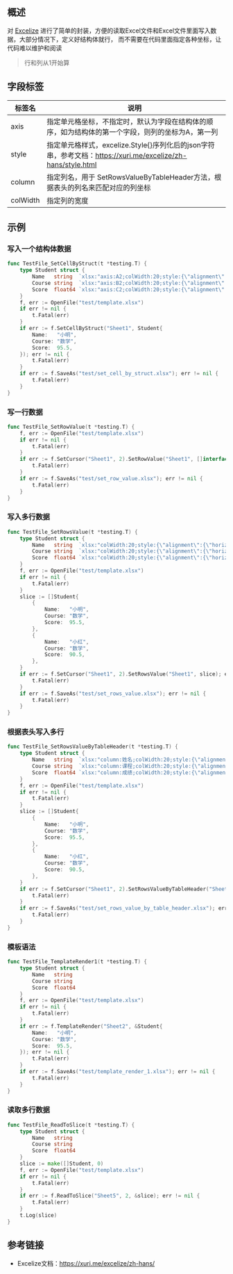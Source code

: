 ## 概述
对 [Excelize](https://github.com/qax-os/excelize) 进行了简单的封装，方便的读取Excel文件和Excel文件里面写入数据，大部分情况下，定义好结构体就行， 而不需要在代码里面指定各种坐标，让代码难以维护和阅读
> 行和列从1开始算

## 字段标签
| 标签名      | 说明                                                                             |
| ----------- |--------------------------------------------------------------------------------|
| axis      | 指定单元格坐标，不指定时，默认为字段在结构体的顺序，如为结构体的第一个字段，则列的坐标为A，第一列                              |
| style   | 指定单元格样式，excelize.Style{}序列化后的json字符串，参考文档：https://xuri.me/excelize/zh-hans/style.html |
| column   | 指定列名，用于 SetRowsValueByTableHeader方法，根据表头的列名来匹配对应的列坐标                           |
| colWidth   | 指定列的宽度                                                                         |

## 示例
### 写入一个结构体数据
```go
func TestFile_SetCellByStruct(t *testing.T) {
	type Student struct {
		Name   string  `xlsx:"axis:A2;colWidth:20;style:{\"alignment\":{\"horizontal\":\"center\"}}"`
		Course string  `xlsx:"axis:B2;colWidth:20;style:{\"alignment\":{\"horizontal\":\"center\"}}"`
		Score  float64 `xlsx:"axis:C2;colWidth:20;style:{\"alignment\":{\"horizontal\":\"center\"}}"`
	}
	f, err := OpenFile("test/template.xlsx")
    if err != nil {
		t.Fatal(err)
	}
    if err := f.SetCellByStruct("Sheet1", Student{
		Name:   "小明",
		Course: "数学",
		Score:  95.5,
	}); err != nil {
		t.Fatal(err)
	}
    if err := f.SaveAs("test/set_cell_by_struct.xlsx"); err != nil {
		t.Fatal(err)
	}
}
```

### 写一行数据
```go
func TestFile_SetRowValue(t *testing.T) {
	f, err := OpenFile("test/template.xlsx")
	if err != nil {
		t.Fatal(err)
	}
	if err := f.SetCursor("Sheet1", 2).SetRowValue("Sheet1", []interface{}{"小明", "数学", 95.5}); err != nil {
		t.Fatal(err)
	}
	if err := f.SaveAs("test/set_row_value.xlsx"); err != nil {
		t.Fatal(err)
	}
}
```
### 写入多行数据
```go
func TestFile_SetRowsValue(t *testing.T) {
	type Student struct {
		Name   string  `xlsx:"colWidth:20;style:{\"alignment\":{\"horizontal\":\"center\"}}"`
		Course string  `xlsx:"colWidth:20;style:{\"alignment\":{\"horizontal\":\"center\"}}"`
		Score  float64 `xlsx:"colWidth:20;style:{\"alignment\":{\"horizontal\":\"center\"}}"`
	}
	f, err := OpenFile("test/template.xlsx")
	if err != nil {
		t.Fatal(err)
	}
	slice := []Student{
		{
			Name:   "小明",
			Course: "数学",
			Score:  95.5,
		},
		{
			Name:   "小红",
			Course: "数学",
			Score:  90.5,
		},
	}
	if err := f.SetCursor("Sheet1", 2).SetRowsValue("Sheet1", slice); err != nil {
		t.Fatal(err)
	}
	if err := f.SaveAs("test/set_rows_value.xlsx"); err != nil {
		t.Fatal(err)
	}
}
```
### 根据表头写入多行
```go
func TestFile_SetRowsValueByTableHeader(t *testing.T) {
	type Student struct {
		Name   string  `xlsx:"column:姓名;colWidth:20;style:{\"alignment\":{\"horizontal\":\"center\"}}"`
		Course string  `xlsx:"column:课程;colWidth:20;style:{\"alignment\":{\"horizontal\":\"center\"}}"`
		Score  float64 `xlsx:"column:成绩;colWidth:20;style:{\"alignment\":{\"horizontal\":\"center\"}}"`
	}
	f, err := OpenFile("test/template.xlsx")
	if err != nil {
		t.Fatal(err)
	}
	slice := []Student{
		{
			Name:   "小明",
			Course: "数学",
			Score:  95.5,
		},
		{
			Name:   "小红",
			Course: "数学",
			Score:  90.5,
		},
	}
	if err := f.SetCursor("Sheet1", 2).SetRowsValueByTableHeader("Sheet1", 1, slice); err != nil {
		t.Fatal(err)
	}
	if err := f.SaveAs("test/set_rows_value_by_table_header.xlsx"); err != nil {
		t.Fatal(err)
	}
}
```
### 模板语法
```go
func TestFile_TemplateRender1(t *testing.T) {
	type Student struct {
		Name   string
		Course string
		Score  float64
	}
	f, err := OpenFile("test/template.xlsx")
	if err != nil {
		t.Fatal(err)
	}
	if err := f.TemplateRender("Sheet2", &Student{
		Name:   "小明",
		Course: "数学",
		Score:  95.5,
	}); err != nil {
		t.Fatal(err)
	}
	if err := f.SaveAs("test/template_render_1.xlsx"); err != nil {
		t.Fatal(err)
	}
}
```
### 读取多行数据
```go
func TestFile_ReadToSlice(t *testing.T) {
	type Student struct {
		Name   string
		Course string
		Score  float64
	}
	slice := make([]Student, 0)
	f, err := OpenFile("test/template.xlsx")
	if err != nil {
		t.Fatal(err)
	}
	if err := f.ReadToSlice("Sheet5", 2, &slice); err != nil {
		t.Fatal(err)
	}
	t.Log(slice)
}
```

## 参考链接
* Excelize文档：https://xuri.me/excelize/zh-hans/